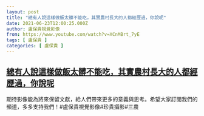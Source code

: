 ```yaml
---
layout: post
title: "總有人說這樣做飯太髒不能吃，其實農村長大的人都經歷過，你說呢"
date: 2021-06-23T12:00:25.000Z
author: 盧保貴視覺影像
from: https://www.youtube.com/watch?v=XCnMBrt_7yE
tags: [ 盧保貴 ]
categories: [ 盧保貴 ]
---
```

<!--1624449625000-->
[總有人說這樣做飯太髒不能吃，其實農村長大的人都經歷過，你說呢](https://www.youtube.com/watch?v=XCnMBrt_7yE)
------

<div>
期待影像能為將來保留文獻，給人們帶來更多的意義與思考。希望大家訂閱我們的頻道，多多支持我們！#盧保貴視覺影像#珍貴攝影#三農
</div>
